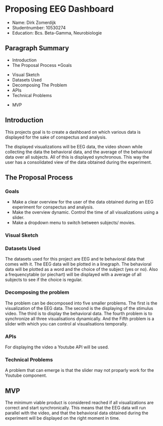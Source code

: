 # Proposing EEG Dashboard
- Name:			Dirk Zomerdijk
- Studentnumber: 	10530274
- Education: 		Bcs. Beta-Gamma, Neurobiologie

## Paragraph Summary
- Introduction
- The Proposal Process
*Goals
* Visual Sketch
* Datasets Used
* Decomposing The Problem
* APIs
* Technical Problems
- MVP


## Introduction
This projects goal is to create a dashboard on which various data is displayed for
the sake of conspectus and analysis. 

The displayed visualizations will be EEG data, the video shown while collecting the data the behavioral data,
and the average of the behavioral data over all subjects. All of this is displayed synchronous. 
This way the user has a consolidated view of the data obtained during the experiment.

## The Proposal Process

### Goals

* Make a clear overview for the user of the data obtained during an EEG experiment for conspectus and analysis.
* Make the overview dynamic. Control the time of all visualizations using a slider.
* Make a dropdown menu to switch between subjects/ movies.

### Visual Sketch

### Datasets Used
The datasets used for this project are EEG and te behavioral data that comes with it.
The EEG data will be plotted in a linegraph. The behavioral data will be plotted as a word and 
the choice of the subject (yes or no). Also a frequencytable (or piechart) will be displayed with a average of 
all subjects to see if the choice is regular.

### Decomposing the problem
The problem can be decomposed into five smaller problems. The first is the visualization of the EEG data. 
The second is the displaying of the stimulus video. The third is to display the behavioral data.
The fourth problem is to synchronize all three visualisations dynamically. And the Fifth problem is 
a slider with which you can control al visualisations temporally.

### APIs
For displaying the video a Youtube API will be used.


### Technical Problems
A problem that can emerge is that the slider may not proparly work for the Youtube component.

## MVP
The minimum viable product is considered reached if all visualizations are correct and start synchronically.
This means that the EEG data will run parallel with the video, and that the behavioral data obtained during the experiment
will be displayed on the right moment in time.


